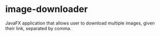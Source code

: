 # image-downloader
JavaFX application that allows user to download multiple images, given their link, separated by comma.
